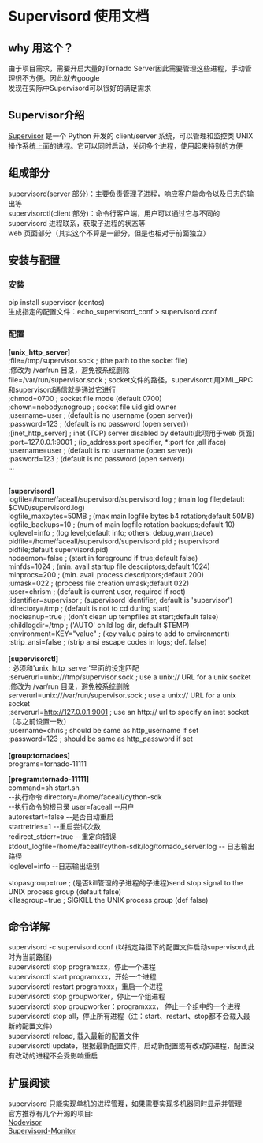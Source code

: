 Supervisord 使用文档
====
why 用这个？
---
由于项目需求，需要开启大量的Tornado Server因此需要管理这些进程，手动管理很不方便。因此就去google<br>
发现在实际中Supervisord可以很好的满足需求<br>

Supervisor介绍
---
[Supervisor](http://supervisord.org/ "点击") 是一个 Python 开发的 client/server 系统，可以管理和监控类 UNIX操作系统上面的进程。它可以同时启动，关闭多个进程，使用起来特别的方便

组成部分
---
supervisord(server 部分)：主要负责管理子进程，响应客户端命令以及日志的输出等<br>
supervisorctl(client 部分)：命令行客户端，用户可以通过它与不同的 supervisord 进程联系，获取子进程的状态等<br>
web 页面部分（其实这个不算是一部分，但是也相对于前面独立）<br>

安装与配置
---
### 安装
pip install supervisor (centos)<br>
生成指定的配置文件：echo_supervisord_conf > supervisord.conf<br>
### 配置
**[unix_http_server]**<br>
;file=/tmp/supervisor.sock   ; (the path to the socket file)<br>
;修改为 /var/run 目录，避免被系统删除<br>
file=/var/run/supervisor.sock   ; socket文件的路径，supervisorctl用XML_RPC和supervisord通信就是通过它进行<br>
;chmod=0700                 ; socket file mode (default 0700)<br>
;chown=nobody:nogroup       ; socket file uid:gid owner<br>
;username=user              ; (default is no username (open server))<br>
;password=123               ; (default is no password (open server))<br>
;[inet_http_server]         ; inet (TCP) server disabled by default(此项用于web 页面)<br>
;port=127.0.0.1:9001        ; (ip_address:port specifier, *:port for ;all iface)<br>
;username=user              ; (default is no username (open server))<br>
;pasword=123               ; (default is no password (open server))<br>
...<br><br>

**[supervisord]** <br>
logfile=/home/faceall/supervisord/supervisord.log ; (main log file;default $CWD/supervisord.log)<br>
logfile_maxbytes=50MB        ; (max main logfile bytes b4 rotation;default 50MB)<br>
logfile_backups=10           ; (num of main logfile rotation backups;default 10)<br>
loglevel=info                ; (log level;default info; others: debug,warn,trace)<br>
pidfile=/home/faceall/supervisord/supervisord.pid ; (supervisord pidfile;default supervisord.pid)<br>
nodaemon=false               ; (start in foreground if true;default false)<br>
minfds=1024                  ; (min. avail startup file descriptors;default 1024)<br>
minprocs=200                 ; (min. avail process descriptors;default 200)<br>
;umask=022                   ; (process file creation umask;default 022)<br>
;user=chrism                 ; (default is current user, required if root)<br>
;identifier=supervisor       ; (supervisord identifier, default is 'supervisor')<br>
;directory=/tmp              ; (default is not to cd during start)<br>
;nocleanup=true              ; (don't clean up tempfiles at start;default false)<br>
;childlogdir=/tmp            ; ('AUTO' child log dir, default $TEMP)<br>
;environment=KEY="value"     ; (key value pairs to add to environment)<br>
;strip_ansi=false            ; (strip ansi escape codes in logs; def. false)<br><br>
**[supervisorctl]**<br>
; 必须和'unix_http_server'里面的设定匹配<br>
;serverurl=unix:///tmp/supervisor.sock ; use a unix:// URL  for a unix socket<br>
;修改为 /var/run 目录，避免被系统删除<br>
serverurl=unix:///var/run/supervisor.sock ; use a unix:// URL  for a unix socket<br>
;serverurl=http://127.0.0.1:9001 ; use an http:// url to specify an inet socket（与之前设置一致）<br>
;username=chris              ; should be same as http_username if set<br>
;password=123                ; should be same as http_password if set<br><br>
**[group:tornadoes]**<br>
programs=tornado-11111<br>

**[program:tornado-11111]**<br>
command=sh start.sh<br> --执行命令
directory=/home/faceall/cython-sdk<br> --执行命令的根目录
user=faceall   --用户<br>
autorestart=false --是否自动重启<br>
startretries=1   --重启尝试次数<br>
redirect_stderr=true --重定向错误<br>
stdout_logfile=/home/faceall/cython-sdk/log/tornado_server.log -- 日志输出路径<br>
loglevel=info    --日志输出级别<br>

stopasgroup=true   ; (是否kill管理的子进程的子进程)send stop signal to the UNIX process group (default false)<br>
killasgroup=true   ; SIGKILL the UNIX process group (def false)<br>

命令详解
---
supervisord  -c supervisord.conf (以指定路径下的配置文件启动supervisord,此时为当前路径)<br>
supervisorctl stop programxxx，停止一个进程<br>
supervisorctl start programxxx，开始一个进程<br>
supervisorctl restart programxxx，重启一个进程<br>
supervisorctl stop groupworker，停止一个组进程<br>
supervisorctl stop groupworker：programxxx， 停止一个组中的一个进程<br>
supervisorctl stop all，停止所有进程（注：start、restart、stop都不会载入最新的配置文件）<br>
supervisorctl reload, 载入最新的配置文件<br>
supervisorctl update，根据最新配置文件，启动新配置或有改动的进程，配置没有改动的进程不会受影响重启<br>

扩展阅读
---
supervisord 只能实现单机的进程管理，如果需要实现多机器同时显示并管理<br>
官方推荐有几个开源的项目:<br>
[Nodevisor](https://github.com/TAKEALOT/nodervisor)<br>
[Supervisord-Monitor](https://github.com/mlazarov/supervisord-monitor)<br>





